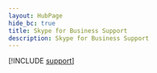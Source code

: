 ```yaml
--- 
layout: HubPage
hide_bc: true
title: Skype for Business Support
description: Skype for Business Support
---
```


[!INCLUDE [support](../../common/Office/support.md)]